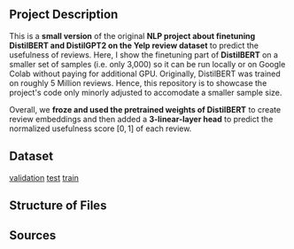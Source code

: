 ## Project Description
This is a **small version** of the original **NLP project about finetuning DistilBERT and DistilGPT2 on the Yelp review dataset** to predict the usefulness of reviews. Here, I show the finetuning part of **DistilBERT** on a smaller set of samples (i.e. only 3,000) so it can be run locally or on Google Colab without paying for additional GPU. Originally, DistilBERT was trained on roughly 5 Million reviews. Hence, this repository is to showcase the project's code only minorly adjusted to accomodate a smaller sample size. 

Overall, we **froze and used the pretrained weights of DistilBERT** to create review embeddings and then added a **3-linear-layer head** to predict the normalized usefulness score $[0,1]$ of each review. 

## Dataset
[validation](https://drive.google.com/file/d/1-0qgoygEN2Vd6U459-tmfQPu4r22B44q/view?usp=sharing) [test](https://drive.google.com/file/d/1-1eY1-sr3lTD_n5PEKICJaxSEy9jAjvJ/view?usp=sharing) [train](https://drive.google.com/file/d/13TaI26C05wC3Sim87trsTZXYJoEcw7z6/view?usp=sharing)
## Structure of Files

## Sources
